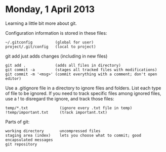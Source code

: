 Monday, 1 April 2013 
============================================================

Learning a little bit more about git.

Configuration information is stored in these files:

    ~/.gitconfig          (global for user)
    project/.git/config   (local to project)

git add just adds changes (including in new files)

    git add .             (adds all files in directory)
    git commit -a         (stages all tracked files with modifications)
    git commit -m '<msg>' (commit everything with a comment; don't open editor)

Use a .gitignore file in a directory to ignore files and folders. List each type of file to be ignored. If you need to track specific files among ignored files, use a ! to disregard the ignore, and track those files:

    temp/*.txt              (ignore every .txt file in temp)
    !temp/important.txt     (track important.txt)

Parts of git:

    working directory       uncompressed files
    staging area (index)    lets you choose what to commit; good encapsulated messages
    git repository          

